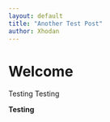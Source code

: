 ```yaml
---
layout: default
title: "Another Test Post"
author: Xhodan
---
```


# Welcome

Testing 
Testing

**Testing**
